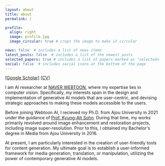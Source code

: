 ```yaml
---
layout: about
title: about
permalink: /

profile:
  align: right
  image: profile.jpg
  image_circular: true # crops the image to make it circular

news: false  # includes a list of news items
latest_posts: false  # includes a list of the newest posts
selected_papers: true # includes a list of papers marked as "selected={true}"
social: false  # includes social icons at the bottom of the page
---
```

[[Google Scholar](https://scholar.google.com/citations?user=cFSb6QQAAAAJ)] [[CV](assets/CV.pdf)]

I am AI researcher at [NAVER WEBTOON](https://webtoonscorp.com/en/), where my expertise lies in computer vision. Specifically, my interests span in the design and implementation of generative AI models that are user-centric, and devising strategic approaches to making these models accessible to the users.

Before joining Webtoon AI, I recieved my Ph.D. from Ajou University in 2021 under the guidance of [Prof. Kyung-Ah Sohn](https://sites.google.com/site/kasohn/home). During that time, my works primarily revolved around image enhancement and restoration projects, including image super-resolution. Prior to this, I obtained my Bachelor's degree in Media from Ajou University in 2016.

At present, I am particularly interested in the creation of user-friendly tools for content generation. My ultimate goal is to establish a user-informed framework for media generation, translation, or manipulation, utilizing the power of contemporary generative AI models.
